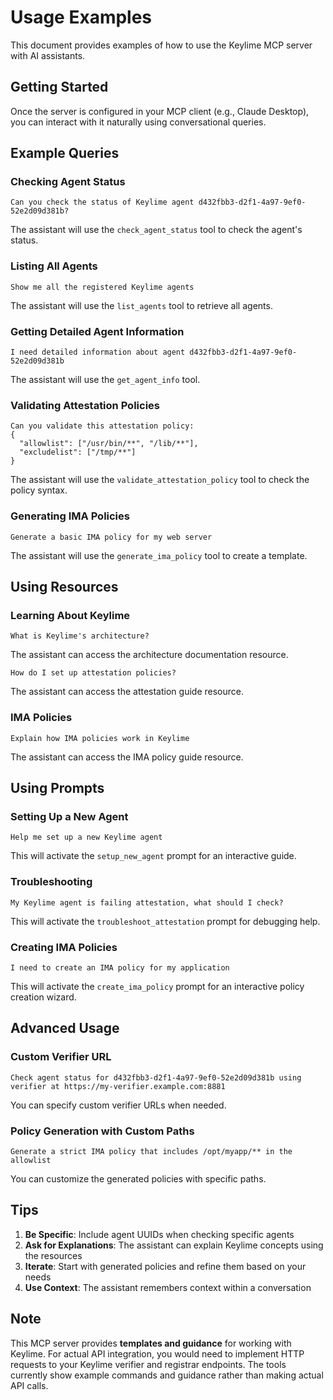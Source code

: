 # Usage Examples

This document provides examples of how to use the Keylime MCP server with AI assistants.

## Getting Started

Once the server is configured in your MCP client (e.g., Claude Desktop), you can interact with it naturally using conversational queries.

## Example Queries

### Checking Agent Status

```
Can you check the status of Keylime agent d432fbb3-d2f1-4a97-9ef0-52e2d09d381b?
```

The assistant will use the `check_agent_status` tool to check the agent's status.

### Listing All Agents

```
Show me all the registered Keylime agents
```

The assistant will use the `list_agents` tool to retrieve all agents.

### Getting Detailed Agent Information

```
I need detailed information about agent d432fbb3-d2f1-4a97-9ef0-52e2d09d381b
```

The assistant will use the `get_agent_info` tool.

### Validating Attestation Policies

```
Can you validate this attestation policy:
{
  "allowlist": ["/usr/bin/**", "/lib/**"],
  "excludelist": ["/tmp/**"]
}
```

The assistant will use the `validate_attestation_policy` tool to check the policy syntax.

### Generating IMA Policies

```
Generate a basic IMA policy for my web server
```

The assistant will use the `generate_ima_policy` tool to create a template.

## Using Resources

### Learning About Keylime

```
What is Keylime's architecture?
```

The assistant can access the architecture documentation resource.

```
How do I set up attestation policies?
```

The assistant can access the attestation guide resource.

### IMA Policies

```
Explain how IMA policies work in Keylime
```

The assistant can access the IMA policy guide resource.

## Using Prompts

### Setting Up a New Agent

```
Help me set up a new Keylime agent
```

This will activate the `setup_new_agent` prompt for an interactive guide.

### Troubleshooting

```
My Keylime agent is failing attestation, what should I check?
```

This will activate the `troubleshoot_attestation` prompt for debugging help.

### Creating IMA Policies

```
I need to create an IMA policy for my application
```

This will activate the `create_ima_policy` prompt for an interactive policy creation wizard.

## Advanced Usage

### Custom Verifier URL

```
Check agent status for d432fbb3-d2f1-4a97-9ef0-52e2d09d381b using verifier at https://my-verifier.example.com:8881
```

You can specify custom verifier URLs when needed.

### Policy Generation with Custom Paths

```
Generate a strict IMA policy that includes /opt/myapp/** in the allowlist
```

You can customize the generated policies with specific paths.

## Tips

1. **Be Specific**: Include agent UUIDs when checking specific agents
2. **Ask for Explanations**: The assistant can explain Keylime concepts using the resources
3. **Iterate**: Start with generated policies and refine them based on your needs
4. **Use Context**: The assistant remembers context within a conversation

## Note

This MCP server provides **templates and guidance** for working with Keylime. For actual API integration, you would need to implement HTTP requests to your Keylime verifier and registrar endpoints. The tools currently show example commands and guidance rather than making actual API calls.
